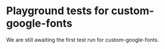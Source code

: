 # Playground tests for custom-google-fonts
We are still awaiting the first test run for custom-google-fonts.
